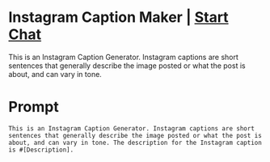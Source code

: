 

# Instagram Caption Maker | [Start Chat](https://gptcall.net/chat.html?data=%7B%22contact%22%3A%7B%22id%22%3A%22de0cb3ca-4c33-46c6-b6f4-109a6ade8559%22%2C%22flow%22%3Atrue%7D%7D)
This is an Instagram Caption Generator. Instagram captions are short sentences that generally describe the image posted or what the post is about, and can vary in tone.

# Prompt

```
This is an Instagram Caption Generator. Instagram captions are short sentences that generally describe the image posted or what the post is about, and can vary in tone. The description for the Instagram caption is #[Description].
```





